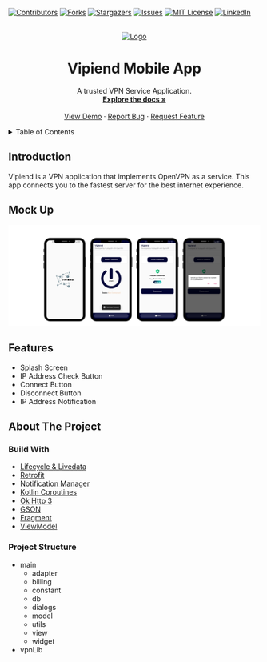[![Contributors][contributors-shield]][contributors-url]
[![Forks][forks-shield]][forks-url]
[![Stargazers][stars-shield]][stars-url]
[![Issues][issues-shield]][issues-url]
[![MIT License][license-shield]][license-url]
[![LinkedIn][linkedin-shield]][linkedin-url]

<!-- PROJECT LOGO -->
<br />
<div align="center">
  <a href="https://github.com/acalapatih/Hafalin_mobileApp">
    <img src="image/logo_hafalin.png" alt="Logo" width="200" height="200">
  </a>

  <h1 align="center">Vipiend Mobile App</h3>

  <p align="center">
    A trusted VPN Service Application.
    <br />
    <a href="https://github.com/acalapatih/Hafalin_mobileApp"><strong>Explore the docs »</strong></a>
    <br />
    <br />
    <a href="https://github.com/acalapatih/Hafalin_mobileApp">View Demo</a>
    ·
    <a href="https://github.com/acalapatih/Hafalin_mobileApp/issues">Report Bug</a>
    ·
    <a href="https://github.com/acalapatih/Hafalin_mobileApp/issues">Request Feature</a>
  </p>
</div>

<!-- TABLE OF CONTENTS -->
<details>
  <summary>Table of Contents</summary>
  <ol>
    <li><a href="#introduction">Introduction</a></li>
    <li><a href="#mock-up">Mock Up</a></li>
    <li><a href="#features">Features</a></li>
    <li>
      <a href="#about-the-project">About The Project</a>
      <ul>
        <li><a href="#build-with">Build With</a></li>
        <li><a href="#project-structure">Project Structure</a></li>
      </ul>
    </li>
  </ol>
</details>

## Introduction
Vipiend is a VPN application that implements OpenVPN as a service. This app connects you to the fastest server for the best internet experience.

## Mock Up
<img src="image/fitur_utama.png" alt="Main Feature">

## Features
- Splash Screen
- IP Address Check Button
- Connect Button
- Disconnect Button
- IP Address Notification
 
## About The Project
### Build With
- [Lifecycle & Livedata](https://developer.android.com/guide/components/activities/activity-lifecycle?hl=id)
- [Retrofit](https://square.github.io/retrofit/)
- [Notification Manager](https://developer.android.com/reference/android/app/NotificationManager)
- [Kotlin Coroutines](https://www.googleadservices.com/pagead/aclk?sa=L&ai=DChcSEwiU2bPz88f_AhXVk2YCHXdgDDMYABAAGgJzbQ&ohost=www.google.com&cid=CAESbOD2gWGIEaIzh7xPUOGICyK2tbXIr0QUhhlGSrurjKcD6swxwpKj-7IrQ9_iwmDhml1_P_z6seVQZZNvkJ-fiMxTpf1xONyVn40ucS143xA8HR8Y35CCv_06CgyhYufQQc6JFf2g1WPjknZFow&sig=AOD64_1YR8UhDwd6LH3WrvCacezcHvoFUw&q&adurl&ved=2ahUKEwiUqKzz88f_AhUT7TgGHSukAJEQ0Qx6BAgIEAE)
- [Ok Http 3](https://square.github.io/okhttp/)
- [GSON](https://github.com/google/gson)
- [Fragment](https://developer.android.com/guide/fragments?hl=id)
- [ViewModel](https://developer.android.com/topic/libraries/architecture/viewmodel?hl=id)

### Project Structure
- main
    - adapter
    - billing
    - constant
    - db
    - dialogs
    - model
    - utils
    - view
    - widget
- vpnLib

<!-- MARKDOWN LINKS & IMAGES -->
<!-- https://www.markdownguide.org/basic-syntax/#reference-style-links -->
[contributors-shield]: https://img.shields.io/github/contributors/acalapatih/Hafalin_mobileApp.svg?style=for-the-badge
[contributors-url]: https://github.com/acalapatih/Hafalin_mobileApp/graphs/contributors
[forks-shield]: https://img.shields.io/github/forks/acalapatih/Hafalin_mobileApp.svg?style=for-the-badge
[forks-url]:https://github.com/acalapatih/Hafalin_mobileApp/network/members
[stars-shield]: https://img.shields.io/github/stars/acalapatih/Hafalin_mobileApp.svg?style=for-the-badge
[stars-url]: https://github.com/acalapatih/Hafalin_mobileApp/stargazers
[issues-shield]: https://img.shields.io/github/issues/acalapatih/Hafalin_mobileApp.svg?style=for-the-badge
[issues-url]: https://github.com/acalapatih/Hafalin_mobileApp/issues
[license-shield]: https://img.shields.io/github/license/acalapatih/MobilePQI_mobileApp.svg?style=for-the-badge
[license-url]: https://github.com/acalapatih/Hafalin_mobileApp/blob/main/LICENSE
[linkedin-shield]: https://img.shields.io/badge/-LinkedIn-black.svg?style=for-the-badge&logo=linkedin&colorB=555
[linkedin-url]: https://linkedin.com/in/amir-acalapati-henry
